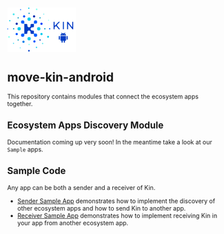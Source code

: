 ![Kin Token](kin_android.png)
# move-kin-android
This repository contains modules that connect the ecosystem apps together.

## Ecosystem Apps Discovery Module
Documentation coming up very soon!
In the meantime take a look at our `Sample` apps.

## Sample Code
Any app can be both a sender and a receiver of Kin.
+ [Sender Sample App](https://github.com/kinecosystem/move-kin-android/tree/master/senderSampleApp/) demonstrates
how to implement the discovery of other ecosystem apps and how to send Kin to another app.
+ [Receiver Sample App](https://github.com/kinecosystem/move-kin-android/tree/master/receiverSampleApp/) demonstrates how to implement receiving Kin in your app from another ecosystem app.
